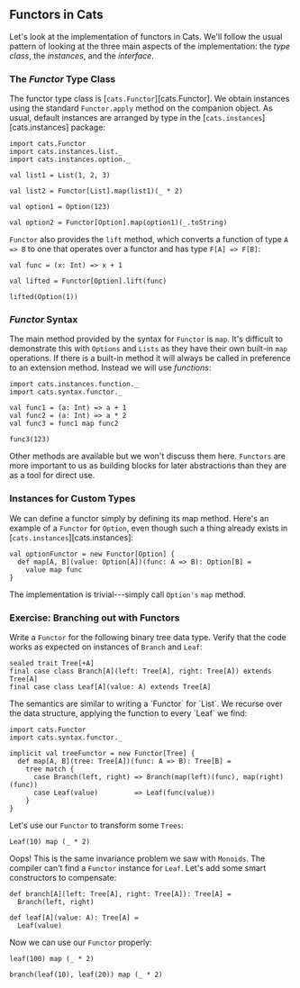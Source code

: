 ## Functors in Cats

Let's look at the implementation of functors in Cats. 
We'll follow the usual pattern of looking at the three main aspects of the implementation: the *type class*, the *instances*, and the *interface*.

### The *Functor* Type Class

The functor type class is [`cats.Functor`][cats.Functor]. 
We obtain instances using the standard `Functor.apply` method on the companion object.
As usual, default instances are arranged by type in the [`cats.instances`][cats.instances] package:

```tut:book
import cats.Functor
import cats.instances.list._
import cats.instances.option._

val list1 = List(1, 2, 3)

val list2 = Functor[List].map(list1)(_ * 2)

val option1 = Option(123)

val option2 = Functor[Option].map(option1)(_.toString)
```

`Functor` also provides the `lift` method, which converts a function of type `A => B` to one that operates over a functor and has type `F[A] => F[B]`:

```tut:book
val func = (x: Int) => x + 1

val lifted = Functor[Option].lift(func)

lifted(Option(1))
```

### *Functor* Syntax

The main method provided by the syntax for `Functor` is `map`. 
It's difficult to demonstrate this with `Options` and `Lists` as they have their own built-in `map` operations. 
If there is a built-in method it will always be called in preference to an extension method.
Instead we will use *functions*:

```tut:book
import cats.instances.function._
import cats.syntax.functor._

val func1 = (a: Int) => a + 1
val func2 = (a: Int) => a * 2
val func3 = func1 map func2

func3(123)
```

Other methods are available but we won't discuss them here. 
`Functors` are more important to us as building blocks for later abstractions than they are as a tool for direct use.

### Instances for Custom Types

We can define a functor simply by defining its map method. 
Here's an example of a `Functor` for `Option`, even though such a thing already exists in [`cats.instances`][cats.instances]:

```tut:book
val optionFunctor = new Functor[Option] {
  def map[A, B](value: Option[A])(func: A => B): Option[B] =
    value map func
}
```

The implementation is trivial---simply call `Option's` `map` method.

### Exercise: Branching out with Functors

Write a `Functor` for the following binary tree data type.
Verify that the code works as expected on instances of `Branch` and `Leaf`:

```tut:book
sealed trait Tree[+A]
final case class Branch[A](left: Tree[A], right: Tree[A]) extends Tree[A]
final case class Leaf[A](value: A) extends Tree[A]
```

<div class="solution">
The semantics are similar to writing a `Functor` for `List`.
We recurse over the data structure, applying the function to every `Leaf` we find:

```tut:book
import cats.Functor
import cats.syntax.functor._

implicit val treeFunctor = new Functor[Tree] {
  def map[A, B](tree: Tree[A])(func: A => B): Tree[B] =
    tree match {
      case Branch(left, right) => Branch(map(left)(func), map(right)(func))
      case Leaf(value)         => Leaf(func(value))
    }
}
```

Let's use our `Functor` to transform some `Trees`:

```tut:book:fail
Leaf(10) map (_ * 2)
```

Oops! This is the same invariance problem we saw with `Monoids`.
The compiler can't find a `Functor` instance for `Leaf`.
Let's add some smart constructors to compensate:

```tut:book
def branch[A](left: Tree[A], right: Tree[A]): Tree[A] =
  Branch(left, right)

def leaf[A](value: A): Tree[A] =
  Leaf(value)
```

Now we can use our `Functor` properly:

```tut:book
leaf(100) map (_ * 2)

branch(leaf(10), leaf(20)) map (_ * 2)
```
</div>
